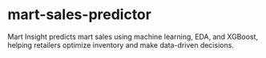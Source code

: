 # mart-sales-predictor
Mart Insight predicts mart sales using machine learning, EDA, and XGBoost, helping retailers optimize inventory and make data-driven decisions.
